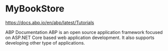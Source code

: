 # MyBookStore
https://docs.abp.io/en/abp/latest/Tutorials

ABP Documentation
ABP is an open source application framework focused on ASP.NET Core based web application development. It also supports developing other type of applications.

